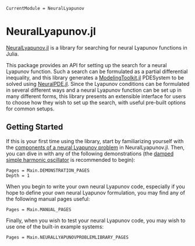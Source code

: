 ```@meta
CurrentModule = NeuralLyapunov
```

# NeuralLyapunov.jl

[NeuralLyapunov.jl](https://github.com/SciML/NeuralLyapunov.jl) is a library for searching for neural Lyapunov functions in Julia.

This package provides an API for setting up the search for a neural Lyapunov function. Such a search can be formulated as a partial differential inequality, and this library generates a [ModelingToolkit.jl](https://github.com/SciML/ModelingToolkit.jl) PDESystem to be solved using [NeuralPDE.jl](https://github.com/SciML/NeuralPDE.jl). Since the Lyapunov conditions can be formulated in several different ways and a neural Lyapunov function can be set up in many different forms, this library presents an extensible interface for users to choose how they wish to set up the search, with useful pre-built options for common setups.

## Getting Started

If this is your first time using the library, start by familiarizing yourself with the [components of a neural Lyapunov problem](man.md) in NeuralLyapunov.jl.
Then, you can dive in with any of the following demonstrations (the [damped simple harmonic oscillator](demos/damped_SHO.md) is recommended to begin):

```@contents
Pages = Main.DEMONSTRATION_PAGES
Depth = 1
```

When you begin to write your own neural Lyapunov code, especially if you hope to define your own neural Lyapunov formulation, you may find any of the following manual pages useful:

```@contents
Pages = Main.MANUAL_PAGES
```

Finally, when you wish to test your neural Lyapunov code, you may wish to use one of the built-in example systems:

```@contents
Pages = Main.NEURALLYAPUNOVPROBLEMLIBRARY_PAGES
```
